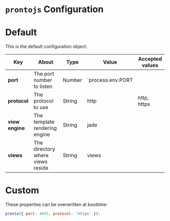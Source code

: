 `prontojs` Configuration
======================

# Default

This is the default configuration object:

| Key | About | Type | Value | Accepted values |
| --- | ----- | ---- | ----- | --------------- |
| **port** | The port number to listen | Number | `process.env.PORT || 3000` | |
| **protocol** | The protocol to use | String | http | http, https |
| **view engine** | The template rendering engine | String | jade | |
| **views** | The directory where views reside | String | views | |

# Custom

These properties can be overwritten at boottime:

```js
pronto({ port: 4043, protocol: 'https' });
```

